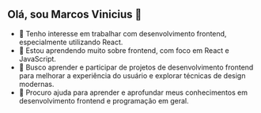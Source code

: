 ## Olá, sou Marcos Vinicius 👋

- 🔭 Tenho interesse em trabalhar com desenvolvimento frontend, especialmente utilizando React.
- 🌱 Estou aprendendo muito sobre frontend, com foco em React e JavaScript.
- 👯 Busco aprender e participar de projetos de desenvolvimento frontend para melhorar a experiência do usuário e explorar técnicas de design modernas.
- 🤔 Procuro ajuda para aprender e aprofundar meus conhecimentos em desenvolvimento frontend e programação em geral.
